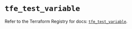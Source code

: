# `tfe_test_variable`

Refer to the Terraform Registry for docs: [`tfe_test_variable`](https://registry.terraform.io/providers/hashicorp/tfe/0.58.1/docs/resources/test_variable).
